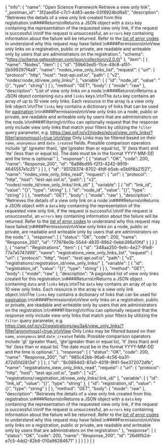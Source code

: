 {
  "info": {
    "name": "Open Science Framework Retrieve a view only link",
    "_postman_id": "3f2aed54-c7c1-4d83-aede-03f8924bd9a5",
    "description": "Retrieves the details of a view only link created from this registration.\n####Returns\nReturns a JSON object with a `data` key containing the representation of the requested view only link, if the request is successful.\n\nIf the request is unsuccessful, an `errors` key containing information about the failure will be returned. Refer to the [list of error codes](#Introduction_error_codes) to understand why this request may have failed.\n####Permissions\n\nView only links on a registration, public or private, are readable and writeable only by users that are administrators on the registration.",
    "schema": "https://schema.getpostman.com/json/collection/v2.0.0/"
  },
  "item": [
    {
      "name": "Nodes",
      "item": [
        {
          "id": "59b63ed5-11ce-49c8-a151-2b599297f4a9",
          "name": "nodes_view_only_links_list",
          "request": {
            "url": {
              "protocol": "http",
              "host": "test-api.osf.io",
              "path": [
                "v2",
                "nodes/:node_id/view_only_links/"
              ],
              "variable": [
                {
                  "id": "node_id",
                  "value": "{}",
                  "type": "string"
                }
              ]
            },
            "method": "GET",
            "body": {
              "mode": "raw"
            },
            "description": "List of view only links on a node.\n####Returns\nReturns a JSON object containing `data` and `links` keys.\n\nThe `data` key contains an array of up to 10 view only links. Each resource in the array is a view only link object.\n\nThe `links` key contains a dictionary of links that can be used for [pagination](#Introduction_pagination).\n\n####Permissions\n\nView only links on a node, public or private, are readable and writeable only by users that are administrators on the node.\n\n####Filtering\n\nYou can optionally request that the response only include view only links that match your filters by utilizing the `filter` query parameter, e.g. https://api.osf.io/v2/nodes/ezcuj/view_only_links/?filter[anonymous]=true.\n\nView Only Links may be filtered based on their `name`, `anonymous` and `date_created` fields. Possible comparison operators include 'gt' (greater than), 'gte'(greater than or equal to), 'lt' (less than) and 'lte' (less than or equal to). The date must be in the format YYYY-MM-DD and the time is optional."
          },
          "response": [
            {
              "status": "OK",
              "code": 200,
              "name": "Response_200",
              "id": "6a98bd95-f2f3-4242-8919-4645557e1c25"
            }
          ]
        },
        {
          "id": "85128374-8702-4fdf-b5eb-e5b6f8a21521",
          "name": "nodes_view_only_links_read",
          "request": {
            "url": {
              "protocol": "http",
              "host": "test-api.osf.io",
              "path": [
                "v2",
                "nodes/:node_id/view_only_links/:link_id/"
              ],
              "variable": [
                {
                  "id": "link_id",
                  "value": "{}",
                  "type": "string"
                },
                {
                  "id": "node_id",
                  "value": "{}",
                  "type": "string"
                }
              ]
            },
            "method": "GET",
            "body": {
              "mode": "raw"
            },
            "description": "Retrieves the details of a view only link on a node.\n####Returns\nReturns a JSON object with a `data` key containing the representation of the requested view only link, if the request is successful.\n\nIf the request is unsuccessful, an `errors` key containing information about the failure will be returned. Refer to the [list of error codes](#Introduction_error_codes) to understand why this request may have failed.\n####Permissions\n\nView only links on a node, public or private, are readable and writeable only by users that are administrators on the node."
          },
          "response": [
            {
              "status": "OK",
              "code": 200,
              "name": "Response_200",
              "id": "77978e0b-5544-4835-89b2-0ebb398a10fd"
            }
          ]
        }
      ]
    },
    {
      "name": "Registrations",
      "item": [
        {
          "id": "348aa250-9efc-4e27-91e8-77a7a5747d98",
          "name": "registrations_view_only_links_list",
          "request": {
            "url": {
              "protocol": "http",
              "host": "test-api.osf.io",
              "path": [
                "v2",
                "registrations/:registration_id/view_only_links/"
              ],
              "variable": [
                {
                  "id": "registration_id",
                  "value": "{}",
                  "type": "string"
                }
              ]
            },
            "method": "GET",
            "body": {
              "mode": "raw"
            },
            "description": "A paginated list of view only links created for this registration.\n####Returns\nReturns a JSON object containing `data` and `links` keys.\n\nThe `data` key contains an array of up to 10 view only links. Each resource in the array is a view only link object.\n\nThe `links` key contains a dictionary of links that can be used for [pagination](#Introduction_pagination).\n\n####Permissions\n\nView only links on a registration, public or private, are readable and writeable only by users that are administrators on the registration.\n\n####Filtering\n\nYou can optionally request that the response only include view only links that match your filters by utilizing the `filter` query parameter, e.g. https://api.osf.io/v2/registrations/wu3a4/view_only_links/?filter[anonymous]=true.\n\nView Only Links may be filtered based on their `name`, `anonymous` and `date_created` fields. Possible comparison operators include 'gt' (greater than), 'gte'(greater than or equal to), 'lt' (less than) and 'lte' (less than or equal to). The date must be in the format YYYY-MM-DD and the time is optional."
          },
          "response": [
            {
              "status": "OK",
              "code": 200,
              "name": "Response_200",
              "id": "985c42bb-96a6-4c56-ba31-472d5fd2813d"
            }
          ]
        },
        {
          "id": "8c0894d3-87a0-4019-9f41-5ee372072dfb",
          "name": "registrations_view_only_links_read",
          "request": {
            "url": {
              "protocol": "http",
              "host": "test-api.osf.io",
              "path": [
                "v2",
                "registrations/:registration_id/view_only_links/:link_id/"
              ],
              "variable": [
                {
                  "id": "link_id",
                  "value": "{}",
                  "type": "string"
                },
                {
                  "id": "registration_id",
                  "value": "{}",
                  "type": "string"
                }
              ]
            },
            "method": "GET",
            "body": {
              "mode": "raw"
            },
            "description": "Retrieves the details of a view only link created from this registration.\n####Returns\nReturns a JSON object with a `data` key containing the representation of the requested view only link, if the request is successful.\n\nIf the request is unsuccessful, an `errors` key containing information about the failure will be returned. Refer to the [list of error codes](#Introduction_error_codes) to understand why this request may have failed.\n####Permissions\n\nView only links on a registration, public or private, are readable and writeable only by users that are administrators on the registration."
          },
          "response": [
            {
              "status": "OK",
              "code": 200,
              "name": "Response_200",
              "id": "26d8fb2d-e7c5-4dd2-82b8-010a96284671"
            }
          ]
        }
      ]
    }
  ]
}